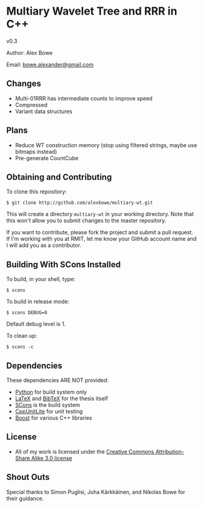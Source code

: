 Multiary Wavelet Tree and RRR in C++
====================================

v0.3

Author: Alex Bowe

Email:  bowe.alexander@gmail.com

Changes
-------  
 * Multi-01RRR has intermediate counts to improve speed
 * Compressed
 * Variant data structures

Plans
-----   
 * Reduce WT construction memory (stop using filtered strings, maybe use bitmaps
   instead)
 * Pre-generate CountCube

Obtaining and Contributing
--------------------------  
To clone this repository:

	$ git clone http://github.com/alexbowe/multiary-wt.git
	
This will create a directory `multiary-wt` in your working directory. Note that this won't allow you to submit changes to the master repository.

If you want to contribute, please fork the project and submit a pull request. If I'm working with you at RMIT, let me know your GitHub account name and I will add you as a contributor.


Building With SCons Installed
-----------------------------  
To build, in your shell, type:
	
	$ scons
	
To build in release mode:

	$ scons DEBUG=0

Default debug level is 1.

To clean up:

	$ scons -c


Dependencies
------------  
These dependencies ARE NOT provided:

 * [Python](http://www.python.org) for build system only
 * [LaTeX](http://www.latex-project.org/) and [BibTeX](http://www.bibtex.org/) for the thesis itself
 * [SCons](http://www.scons.org) is the build system
 * [CppUnitLite](http://www.objectmentor.com/resources/downloads.html) for unit testing
 * [Boost](www.boost.org) for various C++ libraries


License
-------  
 * All of my work is licensed under the [Creative Commons Attribution-Share Alike 3.0 license](http://creativecommons.org/licenses/by-sa/3.0/)


Shout Outs
----------  
Special thanks to Simon Puglisi, Juha Kärkkäinen, and Nikolas Bowe for their guidance.
